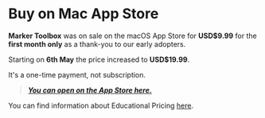 # Buy on Mac App Store

**Marker Toolbox** was on sale on the macOS App Store for **USD$9.99** for the **first month only** as a thank-you to our early adopters.

Starting on **6th May** the price increased to **USD$19.99**.

It's a one-time payment, not subscription.

> **_[You can open on the App Store here.](https://apps.apple.com/us/app/marker-toolbox/id6446810965)_**

You can find information about Educational Pricing [here](https://markertoolbox.io/educational/).